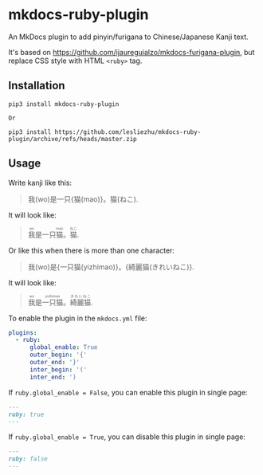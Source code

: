 # mkdocs-ruby-plugin

An MkDocs plugin to add pinyin/furigana to Chinese/Japanese Kanji text.

It's based on https://github.com/ijaureguialzo/mkdocs-furigana-plugin, but replace CSS style with HTML `<ruby>` tag.


## Installation

```
pip3 install mkdocs-ruby-plugin

Or

pip3 install https://github.com/lesliezhu/mkdocs-ruby-plugin/archive/refs/heads/master.zip
```

## Usage

Write kanji like this:

> 我(wo)是一只{猫(mao)}。猫(ねこ).

It will look like:

> <ruby>我<rt>wo</rt></ruby>是一只<ruby>猫<rt>mao</rt></ruby>。<ruby>猫<rt>ねこ</rt></ruby>.

Or like this when there is more than one character:

> 我(wo)是{一只猫(yizhimao)}。{綺麗猫(きれいねこ)}.

It will look like:

> <ruby>我<rt>wo</rt></ruby>是<ruby>一只猫<rt>yizhimao</rt></ruby>。<ruby>綺麗猫<rt>きれいねこ</rt></ruby>.

To enable the plugin in the `mkdocs.yml` file:

```yaml
plugins:
  - ruby:
      global_enable: True
      outer_begin: '{'
      outer_end: '}'
      inter_begin: '('
      inter_end: ')
```

If `ruby.global_enable = False`, you can enable this plugin in single page:


```markdown
---
ruby: true
---
```

If `ruby.global_enable = True`, you can disable this plugin in single page:


```markdown
---
ruby: false
---
```
